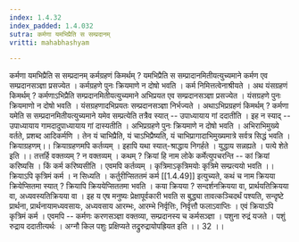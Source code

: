 ```yaml
---
index: 1.4.32
index_padded: 1.4.032
sutra: कर्मणा यमभिप्रैति स सम्प्रदानम्
vritti: mahabhashyam

---
```

 कर्मणा यमभिप्रैति स सम्प्रदानम् कर्मग्रहणं किमर्थम् ? यमभिप्रैति स सम्प्रादानमितीयत्युच्यमाने कर्मण एव सम्प्रदानसञ्ज्ञा प्रसज्येत । कर्मग्रहणे पुनः क्रियमाणे न दोषो भवति । कर्म निमित्तत्वेनाश्रीयते । अथ यंसग्रहणं किमर्थम् ? कर्मणाऽभिप्रैति सम्प्रदानमितीयत्युच्यमाने अभिप्रयत एव सम्प्रदानसञ्ज्ञा प्रसज्येत । यंसग्रहणे पुनः क्रियमाणो न दोषो भवति । यंसग्रहणादभिप्रयतः सम्प्रदानसञ्ज्ञा निर्भज्यते । अथाऽभिप्रग्रहणं किमर्थम् ? कर्मणा यमेति स सम्प्रदानमितीयत्युच्यमाने यमेव सम्प्रत्येति तत्रैव स्यात् -- उपाध्यायाय गां ददातीति । इह न स्याद् -- उपाध्यायाय गामदादुपाध्यायाय गां दास्यतीति । अभिप्रग्रहणे पुनः क्रियमाणे न दोषो भवति । अभिराभिमुख्ये वर्तते, प्रशब्द आदिकर्मणि । तेन यं चाभिप्रैति, यं चाऽभिप्रैष्यति, यं चाभिप्रागादाभिमुख्यमात्रे सर्वत्र सिद्धं भवति । क्रियाग्रहणम्।। क्रियाग्रहणमपि कर्तव्यम् । इहापि यथा स्यात्-श्राद्धाय निगर्हते । युद्धाय सन्नह्यते । पत्ये शेते इति ।। तत्तर्हि वक्तव्यम् ? न वक्तव्यम् । कथम् ? क्रियां हि नाम लोके कर्मेत्युपचरन्ति -- कां क्रियां करिष्यसि । किं कर्म करिष्यसीति । एवमपि कर्तव्यम् । कृत्रिमाऽकृत्रिमयोः कृत्रिमे सम्प्रत्ययो भवति ।। क्रियाऽपि कृत्रिमं कर्म । न सिध्यति । कर्तुरीप्सिततमं कर्म [[1.4.49]] इत्युच्यते, कथं च नाम क्रियया क्रियेप्सितमा स्यात् ? क्रियापि क्रिययेप्सिततमा भवति । कया क्रियया ? सन्दर्शनक्रियया वा, प्रार्थयतिक्रियया वा, अध्यवस्यतिक्रियया वा । इह य एष मनुष्यः प्रेक्षापूर्वकारी भवति स बुद्ध्या तावत्कञ्चिदर्थं पश्यति, सन्दृष्टे प्रार्थना, प्रार्थनायामध्यवसायः, अध्यवसाय आरम्भः, आरम्भे निर्वृत्तिः, निर्वृत्तौ फलाऽवाप्तिः । एवं क्रियाऽपि कृत्रिमं कर्म । एवमपि -- कर्मणः करणसञ्ज्ञा वक्तव्या, सम्प्रदानस्य च कर्मसञ्ज्ञा । पशुना रुद्रं यजते । पशुं रुद्राय ददातीत्यर्थः । अग्नौ किल पशुः प्रक्षिप्यते तद्रुरुद्रायोपह्रियत इति ।। 32 ।। 